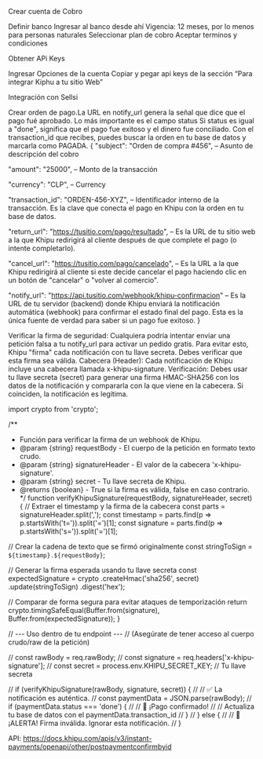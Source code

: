 Crear cuenta de Cobro

Definir banco
Ingresar al banco desde ahí
Vigencia: 12 meses, por lo menos para personas naturales
Seleccionar plan de cobro
Aceptar terminos y condiciones

Obtener APi Keys

Ingresar  Opciones de la cuenta
Copiar y pegar api keys de la sección “Para integrar Kiphu a tu sitio Web”

Integración con Sellsi

Crear orden de pago.La URL en notify_url genera la señal que dice que el pago fué aprobado. Lo más importante es el campo status
Si status es igual a "done", significa que el pago fue exitoso y el dinero fue conciliado.
Con el transaction_id que recibes, puedes buscar la orden en tu base de datos y marcarla como PAGADA.
{
  "subject": "Orden de compra #456", – Asunto de descripción del cobro

  "amount": "25000", – Monto de la transacción

  "currency": "CLP", – Currency

  "transaction_id": "ORDEN-456-XYZ", – Identificador interno de la transacción. Es la   clave que conecta el pago en Khipu con la orden en tu base de datos.

  "return_url": "https://tusitio.com/pago/resultado", – Es la URL de tu sitio web a la que Khipu redirigirá al cliente después de que complete el pago (o intente completarlo).

  "cancel_url": "https://tusitio.com/pago/cancelado", – Es la URL a la que Khipu redirigirá al cliente si este decide cancelar el pago haciendo clic en un botón de "cancelar" o "volver al comercio".

  "notify_url": "https://api.tusitio.com/webhook/khipu-confirmacion" – Es la URL de tu servidor (backend) donde Khipu enviará la notificación automática (webhook) para confirmar el estado final del pago. Esta es la única fuente de verdad para saber si un pago fue exitoso.
}


Verificar la firma de seguridad: Cualquiera podría intentar enviar una petición falsa a tu notify_url para activar un pedido gratis. Para evitar esto, Khipu "firma" cada notificación con tu llave secreta. Debes verificar que esta firma sea válida.
Cabecera (Header): Cada notificación de Khipu incluye una cabecera llamada x-khipu-signature.
Verificación: Debes usar tu llave secreta (secret) para generar una firma HMAC-SHA256 con los datos de la notificación y compararla con la que viene en la cabecera. Si coinciden, la notificación es legítima.

import crypto from 'crypto';

/**
 * Función para verificar la firma de un webhook de Khipu.
 * @param {string} requestBody - El cuerpo de la petición en formato texto crudo.
 * @param {string} signatureHeader - El valor de la cabecera 'x-khipu-signature'.
 * @param {string} secret - Tu llave secreta de Khipu.
 * @returns {boolean} - True si la firma es válida, false en caso contrario.
 */
function verifyKhipuSignature(requestBody, signatureHeader, secret) {
  // Extraer el timestamp y la firma de la cabecera
  const parts = signatureHeader.split(',');
  const timestamp = parts.find(p => p.startsWith('t=')).split('=')[1];
  const signature = parts.find(p => p.startsWith('s=')).split('=')[1];

  // Crear la cadena de texto que se firmó originalmente
  const stringToSign = `${timestamp}.${requestBody}`;

  // Generar la firma esperada usando tu llave secreta
  const expectedSignature = crypto
    .createHmac('sha256', secret)
    .update(stringToSign)
    .digest('hex');
  
  // Comparar de forma segura para evitar ataques de temporización
  return crypto.timingSafeEqual(Buffer.from(signature), Buffer.from(expectedSignature));
}

// --- Uso dentro de tu endpoint ---
// (Asegúrate de tener acceso al cuerpo crudo/raw de la petición)

// const rawBody = req.rawBody; 
// const signature = req.headers['x-khipu-signature'];
// const secret = process.env.KHIPU_SECRET_KEY; // Tu llave secreta

// if (verifyKhipuSignature(rawBody, signature, secret)) {
//   // ✅ La notificación es auténtica.
//   const paymentData = JSON.parse(rawBody);
//   if (paymentData.status === 'done') {
//     // 🚀 ¡Pago confirmado!
//     // Actualiza tu base de datos con el paymentData.transaction_id
//   }
// } else {
//   // 🛑 ¡ALERTA! Firma inválida. Ignorar esta notificación.
// }






API: 
https://docs.khipu.com/apis/v3/instant-payments/openapi/other/postpaymentconfirmbyid
